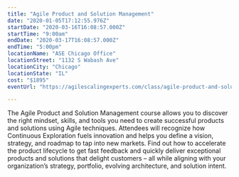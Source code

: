```yaml
---
title: "Agile Product and Solution Management"
date: "2020-01-05T17:12:55.976Z"
startDate: "2020-03-16T16:08:57.000Z"
startTime: "9:00am"
endDate: "2020-03-17T16:08:57.000Z"
endTime: "5:00pm"
locationName: "ASE Chicago Office"
locationStreet: "1132 S Wabash Ave"
locationCity: "Chicago"
locationState: "IL"
cost: "$1895"
eventUrl: "https://agilescalingexperts.com/class/agile-product-and-solution-managemen-confirmed-to-run-chicago-3-16-2020/?utm_medium=listing&utm_source=external&utm_campaign=classes&utm_term=chicagotechevents"

---
```


The Agile Product and Solution Management course allows you to discover the right mindset, skills, and tools you need to create successful products and solutions using Agile techniques. Attendees will recognize how Continuous Exploration fuels innovation and helps you define a vision, strategy, and roadmap to tap into new markets. Find out how to accelerate the product lifecycle to get fast feedback and quickly deliver exceptional products and solutions that delight customers – all while aligning with your organization’s strategy, portfolio, evolving architecture, and solution intent.

